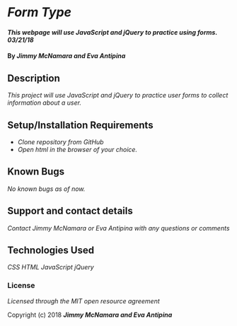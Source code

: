 # _Form Type_

#### _This webpage will use JavaScript and jQuery to practice using forms.  03/21/18_

#### By _**Jimmy McNamara and Eva Antipina**_

## Description

_This project will use JavaScript and jQuery to practice user forms to collect information about a user._

## Setup/Installation Requirements

* _Clone repository from GitHub_
* _Open html in the browser of your choice._

## Known Bugs

_No known bugs as of now._

## Support and contact details

_Contact Jimmy McNamara or Eva Antipina with any questions or comments_

## Technologies Used

_CSS_
_HTML_
_JavaScript_
_jQuery_

### License

*Licensed through the MIT open resource agreement*

Copyright (c) 2018 **_Jimmy McNamara and Eva Antipina_**
